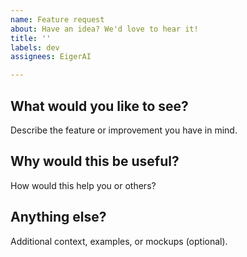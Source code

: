 ```yaml
---
name: Feature request
about: Have an idea? We'd love to hear it!
title: ''
labels: dev
assignees: EigerAI

---
```


## What would you like to see?
Describe the feature or improvement you have in mind.

## Why would this be useful?
How would this help you or others?

## Anything else?
Additional context, examples, or mockups (optional).
